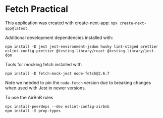 # Fetch Practical

This application was created with create-next-app: `npx create-next-app@latest`.

Additional development dependencies installed with:

```
npm install -D jest jest-environment-jsdom husky lint-staged prettier eslint-config-prettier @testing-library/react @testing-library/jest-dom
```

Tools for mocking fetch installed with

```
npm install -D fetch-mock-jest node-fetch@2.6.7
```

Note we needed to pin the `node-fetch` version due to breaking changes when used with Jest in newer versions.

To use the AirBnB rules

```
npx install-peerdeps --dev eslint-config-airbnb
npm install -S prop-types
```
